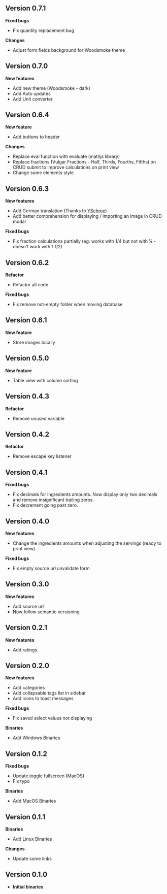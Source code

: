 ## Version 0.7.1

**Fixed bugs**
&nbsp;
&nbsp;
- Fix quantity replacement bug

**Changes**
&nbsp;
&nbsp;
- Adjust form fields background for Woodsmoke theme

## Version 0.7.0

**New features**
&nbsp;
&nbsp;
- Add new theme (Woodsmoke - dark)
- Add Auto updates
- Add Unit converter

## Version 0.6.4

**New feature**
&nbsp;
&nbsp;
- Add buttons to header

**Changes**
&nbsp;
&nbsp;
- Replace eval function with evaluate (mathjs library)
- Replace fractions (Vulgar Fractions - Half, Thirds, Fourths, Fifths) on CRUD submit to improve calculations on print view
- Change some elements style

## Version 0.6.3

**New features**
&nbsp;
&nbsp;
- Add German translation (Thanks to [YSchroe](https://github.com/YSchroe))
- Add better comprehension for displaying / importing an image in CRUD modal

**Fixed bugs**
&nbsp;
&nbsp;
- Fix fraction calculations partially (eg: works with 1/4 but not with ¼ - doesn't work with 1 1/2)

## Version 0.6.2

**Refactor**
&nbsp;
&nbsp;
- Refactor all code

**Fixed bugs**
&nbsp;
&nbsp;
- Fix remove not-empty folder when moving database

## Version 0.6.1

**New feature**
&nbsp;
&nbsp;
- Store images locally

## Version 0.5.0

**New feature**
&nbsp;
&nbsp;
- Table view with column sorting

## Version 0.4.3

**Refactor**
&nbsp;
&nbsp;
- Remove unused variable

## Version 0.4.2

**Refactor**
&nbsp;
&nbsp;
- Remove escape key listener

## Version 0.4.1

**Fixed bugs**
&nbsp;
&nbsp;
- Fix decimals for ingredients amounts. Now display only two decimals and remove insignificant trailing zeros.
- Fix decrement going past zero.

## Version 0.4.0

**New features**
&nbsp;
&nbsp;
- Change the ingredients amounts when adjusting the servings (ready to print view)

**Fixed bugs**
&nbsp;
&nbsp;
- Fix empty source url unvalidate form

## Version 0.3.0

**New features**
&nbsp;
&nbsp;
- Add source url
- Now follow semantic versioning

## Version 0.2.1

**New features**
&nbsp;
&nbsp;
- Add ratings

## Version 0.2.0

**New features**
&nbsp;
&nbsp;
- Add categories
- Add collapsable tags list in sidebar
- Add icons to toast messages

**Fixed bugs**
&nbsp;
&nbsp;
- Fix saved select values not displaying

**Binaries**
&nbsp;
&nbsp;
- Add Windows Binaries

## Version 0.1.2

**Fixed bugs**
&nbsp;
&nbsp;
- Update toggle fullscreen (MacOS)
- Fix typo

**Binaries**
&nbsp;
&nbsp;
- Add MacOS Binaries

## Version 0.1.1

**Binaries**
&nbsp;
&nbsp;
- Add Linux Binaries

**Changes**
&nbsp;
&nbsp;
- Update some links

## Version 0.1.0

- **Initial binaries**